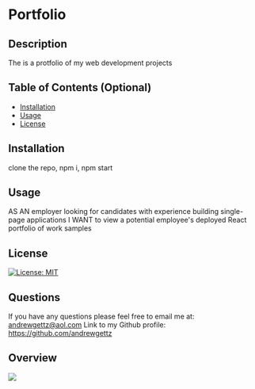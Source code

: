 # Portfolio
## Description 
The is a protfolio of my web development projects 
## Table of Contents (Optional)
* [Installation](#installation)
* [Usage](#usage)
* [License](#license)

## Installation
clone the repo, npm i, npm start
## Usage 
AS AN employer looking for candidates with experience building single-page applications
I WANT to view a potential employee's deployed React portfolio of work samples
## License
[![License: MIT](https://img.shields.io/badge/License-MIT-yellow.svg)](https://opensource.org/licenses/MIT)
## Questions
If you have any questions please feel free to email me at:
andrewgettz@aol.com
Link to my Github profile:
https://github.com/andrewgettz
## Overview 

<img src = "../../Assets/portfolio.png">